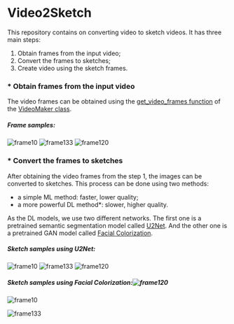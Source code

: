 # Video2Sketch

This repository contains on converting video to sketch videos. It has three main steps:
1. Obtain frames from the input video;
2. Convert the frames to sketches;
3. Create video using the sketch frames.

### * Obtain frames from the input video
The video frames can be obtained using the [get_video_frames function](https://github.com/bekhzod-olimov/Create-Image-Video-Sketch/blob/e8730aaaec2d50665fb49a766194f8cc3e6ff9d7/utils.py#L14C5-L34C56) of the [VideoMaker class](https://github.com/bekhzod-olimov/Create-Image-Video-Sketch/blob/899c258091f561b82820e3650b27fab3d2a961ce/utils.py).
##### Frame samples:

![frame10](https://github.com/bekhzod-olimov/Create-Image-Video-Sketch/assets/50166164/c6ce1f18-3a5e-4cc2-99d6-45e354a15016)
![frame133](https://github.com/bekhzod-olimov/Create-Image-Video-Sketch/assets/50166164/2d3d0592-3a25-43d2-aeea-b19ea185328d)
![frame120](https://github.com/bekhzod-olimov/Create-Image-Video-Sketch/assets/50166164/1e3bc0a7-edbc-4737-944a-dfa5e5b22115)


### * Convert the frames to sketches
After obtaining the video frames from the step 1, the images can be converted to sketches. This process can be done using two methods:

- a simple ML method: faster, lower quality;
- a more powerful DL method*: slower, higher quality.
  
As the DL models, we use two different networks. The first one is a pretrained semantic segmentation model called [U2Net](https://github.com/xuebinqin/U-2-Net).
And the other one is a pretrained GAN model called [Facial Colorization](https://github.com/SystemErrorWang/FacialCartoonization).

##### Sketch samples using U2Net:

![frame10](https://github.com/bekhzod-olimov/Create-Image-Video-Sketch/assets/50166164/143cfba4-7d0a-44ce-9880-756bc5f015ea)
![frame133](https://github.com/bekhzod-olimov/Create-Image-Video-Sketch/assets/50166164/c28d4764-de9a-47de-b11d-63aa9eb4ccbd)
![frame120](https://github.com/bekhzod-olimov/Create-Image-Video-Sketch/assets/50166164/b33d0939-932f-429e-9fa8-ec0f98a92ac5)

##### Sketch samples using Facial Colorization:![frame120](https://github.com/bekhzod-olimov/Create-Image-Video-Sketch/assets/50166164/0785f4ff-8762-46ac-be41-7c16971729fe)
![frame10](https://github.com/bekhzod-olimov/Create-Image-Video-Sketch/assets/50166164/b5c5e1e8-a99a-4af8-b026-80fba67cb172)


![frame133](https://github.com/bekhzod-olimov/Create-Image-Video-Sketch/assets/50166164/a181d4d6-1801-4f23-b82c-362c20f9de4a)
